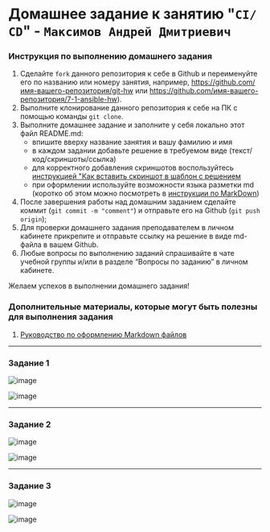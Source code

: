 # Домашнее задание к занятию "`СI/СD`" - `Максимов Андрей Дмитриевич`


### Инструкция по выполнению домашнего задания

   1. Сделайте `fork` данного репозитория к себе в Github и переименуйте его по названию или номеру занятия, например, https://github.com/имя-вашего-репозитория/git-hw или  https://github.com/имя-вашего-репозитория/7-1-ansible-hw).
   2. Выполните клонирование данного репозитория к себе на ПК с помощью команды `git clone`.
   3. Выполните домашнее задание и заполните у себя локально этот файл README.md:
      - впишите вверху название занятия и вашу фамилию и имя
      - в каждом задании добавьте решение в требуемом виде (текст/код/скриншоты/ссылка)
      - для корректного добавления скриншотов воспользуйтесь [инструкцией "Как вставить скриншот в шаблон с решением](https://github.com/netology-code/sys-pattern-homework/blob/main/screen-instruction.md)
      - при оформлении используйте возможности языка разметки md (коротко об этом можно посмотреть в [инструкции  по MarkDown](https://github.com/netology-code/sys-pattern-homework/blob/main/md-instruction.md))
   4. После завершения работы над домашним заданием сделайте коммит (`git commit -m "comment"`) и отправьте его на Github (`git push origin`);
   5. Для проверки домашнего задания преподавателем в личном кабинете прикрепите и отправьте ссылку на решение в виде md-файла в вашем Github.
   6. Любые вопросы по выполнению заданий спрашивайте в чате учебной группы и/или в разделе “Вопросы по заданию” в личном кабинете.
   
Желаем успехов в выполнении домашнего задания!
   
### Дополнительные материалы, которые могут быть полезны для выполнения задания

1. [Руководство по оформлению Markdown файлов](https://gist.github.com/Jekins/2bf2d0638163f1294637#Code)

---

### Задание 1

![image](https://github.com/duha2060/CI-CD/assets/80347708/2271e22d-a740-4ac1-8db1-4f03feb0b696)

![image](https://github.com/duha2060/CI-CD/assets/80347708/5bca7b2b-38df-46fb-b3d7-0ed62f825035)


---

### Задание 2

![image](https://github.com/duha2060/CI-CD/assets/80347708/56f859c2-9063-4c4e-950d-f5e5af6e4be2)

![image](https://github.com/duha2060/CI-CD/assets/80347708/8555713d-6357-47ba-acdf-4edc8fae6b68)



---

### Задание 3
![image](https://github.com/duha2060/CI-CD/assets/80347708/8e2d053d-085c-4557-b14c-9a60357d026b)

![image](https://github.com/duha2060/CI-CD/assets/80347708/2919e833-d359-479e-9b7b-cd98e9d7df37)




